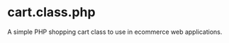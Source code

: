 cart.class.php
==============

A simple PHP shopping cart class to use in ecommerce web applications.
